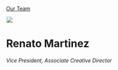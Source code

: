 





[Our Team](/who-we-are/team/)


![](data:image/gif;base64,R0lGODlhAQABAAAAACH5BAEKAAEALAAAAAABAAEAAAICTAEAOw==)![](https://www.gmmb.com/wp-content/uploads/2022/09/RenatoMartinez_BW_SM-468x468.jpg)


Renato Martinez
===============


###### Vice President, Associate Creative Director











